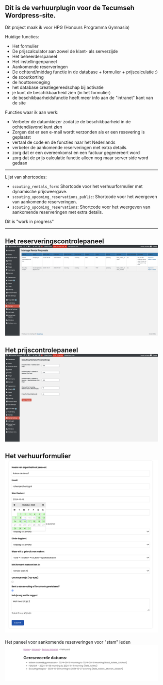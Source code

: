 Dit is de verhuurplugin voor de Tecumseh Wordpress-site.
---
Dit project maak ik voor HPG (Honours Programma Gymnasia)

Huidige functies:
- Het formulier
- De prijscalculator aan zowel de klant- als serverzijde
- Het beheerderspaneel
- Het instellingenpaneel
- Aankomende reserveringen
- De ochtend/middag functie in de database + formulier + prijscalculatie :)
- de scoutkorting
- de houttoevoeging
- het database creatiegereedschap bij activatie
- je kunt de beschikbaarheid zien (in het formulier)
- de beschikbaarheidsfunctie heeft meer info aan de "intranet" kant van de site

Functies waar ik aan werk:
- Verbeter de datumkiezer zodat je de beschikbaarheid in de ochtend/avond kunt zien
- Zorgen dat er een e-mail wordt verzonden als er een resevering is geplaatst
- vertaal de code en de functies naar het Nederlands
- verbeter de aankomende reserveringen met extra details.
- zorg dat er een overeenkomst en een factuur gegenereert word
- zorg dat de prijs calculatie functie alleen nog maar server side word gedaan
---
Lijst van shortcodes:
- `scouting_rentals_form`: Shortcode voor het verhuurformulier met dynamische prijsweergave.
- `scouting_upcoming_reservations_public`: Shortcode voor het weergeven van aankomende reserveringen.
- `scouting_upcoming_reservations`: Shortcode voor het weergeven van aankomende reserveringen met extra details.

Dit is "work in progress"

---
Het reserveringscontrolepaneel
![Afbeelding 1](/docs/1.png)
---
Het prijscontrolepaneel
![Afbeelding 2](/docs/2.png)
---
Het verhuurformulier
![Afbeelding 3](/docs/3.png)
---
Het paneel voor aankomende reserveringen voor "stam" leden
![Afbeelding 4](/docs/4.png)
